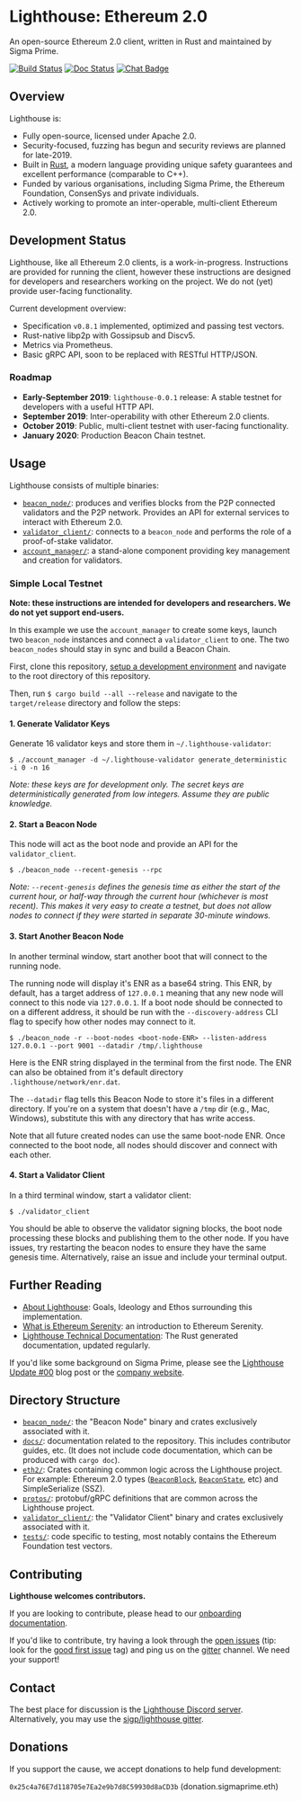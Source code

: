 # Lighthouse: Ethereum 2.0

An open-source Ethereum 2.0 client, written in Rust and maintained by Sigma Prime.

[![Build Status]][Build Link] [![Doc Status]][Doc Link] [![Chat Badge]][Chat Link]

[Build Status]: https://gitlab.sigmaprime.io/sigp/lighthouse/badges/master/build.svg
[Build Link]: https://gitlab.sigmaprime.io/sigp/lighthouse/pipelines
[Chat Badge]: https://img.shields.io/badge/chat-discord-%237289da
[Chat Link]: https://discord.gg/cyAszAh
[Doc Status]: https://img.shields.io/badge/docs-master-blue.svg
[Doc Link]: http://lighthouse-docs.sigmaprime.io/

## Overview

Lighthouse is:

- Fully open-source, licensed under Apache 2.0.
- Security-focused, fuzzing has begun and security reviews are planned
	for late-2019.
- Built in [Rust](https://www.rust-lang.org/), a modern language providing unique safety guarantees and
	excellent performance (comparable to C++).
- Funded by various organisations, including Sigma Prime, the
	Ethereum Foundation, ConsenSys and private individuals.
- Actively working to promote an inter-operable, multi-client Ethereum 2.0.


## Development Status

Lighthouse, like all Ethereum 2.0 clients, is a work-in-progress. Instructions
are provided for running the client, however these instructions are designed
for developers and researchers working on the project. We do not (yet) provide
user-facing functionality.

Current development overview:

- Specification `v0.8.1` implemented, optimized and passing test vectors.
- Rust-native libp2p with Gossipsub and Discv5.
- Metrics via Prometheus.
- Basic gRPC API, soon to be replaced with RESTful HTTP/JSON.

### Roadmap

- **Early-September 2019**: `lighthouse-0.0.1` release: A stable testnet for
  developers with a useful HTTP API.
- **September 2019**: Inter-operability with other Ethereum 2.0 clients.
- **October 2019**: Public, multi-client testnet with user-facing functionality.
- **January 2020**: Production Beacon Chain testnet.

## Usage

Lighthouse consists of multiple binaries:

- [`beacon_node/`](beacon_node/): produces and verifies blocks from the P2P
	connected validators and the P2P network. Provides an API for external services to
	interact with Ethereum 2.0.
- [`validator_client/`](validator_client/): connects to a `beacon_node` and
	performs the role of a proof-of-stake validator.
- [`account_manager/`](account_manager/): a stand-alone component providing key
	management and creation for validators.

### Simple Local Testnet

**Note: these instructions are intended for developers and researchers. We do
not yet support end-users.**

In this example we use the `account_manager` to create some keys, launch two
`beacon_node` instances and connect a `validator_client` to one. The two
`beacon_nodes` should stay in sync and build a Beacon Chain.

First, clone this repository, [setup a development
environment](docs/env.md) and navigate to the root directory of this repository.

Then, run `$ cargo build --all --release` and navigate to the `target/release`
directory and follow the steps:

#### 1. Generate Validator Keys

Generate 16 validator keys and store them in `~/.lighthouse-validator`:

```
$ ./account_manager -d ~/.lighthouse-validator generate_deterministic -i 0 -n 16
```

_Note: these keys are for development only. The secret keys are
deterministically generated from low integers. Assume they are public
knowledge._

#### 2. Start a Beacon Node

This node will act as the boot node and provide an API for the
`validator_client`.

```
$ ./beacon_node --recent-genesis --rpc
```

_Note: `--recent-genesis` defines the genesis time as either the start of the
current hour, or half-way through the current hour (whichever is most recent).
This makes it very easy to create a testnet, but does not allow nodes to
connect if they were started in separate 30-minute windows._

#### 3. Start Another Beacon Node

In another terminal window, start another boot that will connect to the
running node.

The running node will display it's ENR as a base64 string. This ENR, by default, has a target address of `127.0.0.1` meaning that any new node will connect to this node via `127.0.0.1`. If a boot node should be connected to on a different address, it should be run with the `--discovery-address` CLI flag to specify how other nodes may connect to it.
```
$ ./beacon_node -r --boot-nodes <boot-node-ENR> --listen-address 127.0.0.1 --port 9001 --datadir /tmp/.lighthouse
```
Here <boot-node-ENR> is the ENR string displayed in the terminal from the first node. The ENR can also be obtained from it's default directory `.lighthouse/network/enr.dat`.

The `--datadir` flag tells this Beacon Node to store it's files in a different
directory. If you're on a system that doesn't have a `/tmp` dir (e.g., Mac,
Windows), substitute this with any directory that has write access.

Note that all future created nodes can use the same boot-node ENR. Once connected to the boot node, all nodes should discover and connect with each other.
#### 4. Start a Validator Client

In a third terminal window, start a validator client:

```
$ ./validator_client
```

You should be able to observe the validator signing blocks, the boot node
processing these blocks and publishing them to the other node. If you have
issues, try restarting the beacon nodes to ensure they have the same genesis
time. Alternatively, raise an issue and include your terminal output.

## Further Reading

- [About Lighthouse](docs/lighthouse.md): Goals, Ideology and Ethos surrounding
this implementation.
- [What is Ethereum Serenity](docs/serenity.md): an introduction to Ethereum Serenity.
- [Lighthouse Technical Documentation](http://lighthouse-docs.sigmaprime.io/): The Rust generated documentation, updated regularly.

If you'd like some background on Sigma Prime, please see the [Lighthouse Update
\#00](https://lighthouse.sigmaprime.io/update-00.html) blog post or the
[company website](https://sigmaprime.io).

## Directory Structure

- [`beacon_node/`](beacon_node/): the "Beacon Node" binary and crates exclusively
	associated with it.
- [`docs/`](docs/): documentation related to the repository. This includes contributor
	guides, etc. (It does not include code documentation, which can be produced with `cargo doc`).
- [`eth2/`](eth2/): Crates containing common logic across the Lighthouse project. For
	example: Ethereum 2.0 types ([`BeaconBlock`](eth2/types/src/beacon_block.rs), [`BeaconState`](eth2/types/src/beacon_state.rs), etc) and
	SimpleSerialize (SSZ).
- [`protos/`](protos/): protobuf/gRPC definitions that are common across the Lighthouse project.
- [`validator_client/`](validator_client/): the "Validator Client" binary and crates exclusively
	associated with it.
- [`tests/`](tests/): code specific to testing, most notably contains the
	Ethereum Foundation test vectors.

## Contributing

**Lighthouse welcomes contributors.**

If you are looking to contribute, please head to our
[onboarding documentation](https://github.com/sigp/lighthouse/blob/master/docs/onboarding.md).

If you'd like to contribute, try having a look through the [open
issues](https://github.com/sigp/lighthouse/issues) (tip: look for the [good
first
issue](https://github.com/sigp/lighthouse/issues?q=is%3Aissue+is%3Aopen+label%3A%22good+first+issue%22)
tag) and ping us on the [gitter](https://gitter.im/sigp/lighthouse) channel. We need
your support!

## Contact

The best place for discussion is the [Lighthouse Discord
server](https://discord.gg/cyAszAh). Alternatively, you may use the
[sigp/lighthouse gitter](https://gitter.im/sigp/lighthouse).

## Donations

If you support the cause, we accept donations to help fund development:

`0x25c4a76E7d118705e7Ea2e9b7d8C59930d8aCD3b` (donation.sigmaprime.eth)
